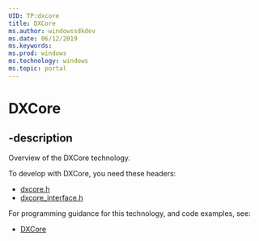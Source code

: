 ```yaml
---
UID: TP:dxcore
title: DXCore
ms.author: windowssdkdev
ms.date: 06/12/2019
ms.keywords: 
ms.prod: windows
ms.technology: windows
ms.topic: portal
---
```


# DXCore

## -description

Overview of the DXCore technology.

To develop with DXCore, you need these headers:

 * [dxcore.h](../dxcore/index.md)
 * [dxcore_interface.h](../dxcore_interface/index.md)

For programming guidance for this technology, and code examples, see:
* [DXCore](/windows/desktop/dxcore)

